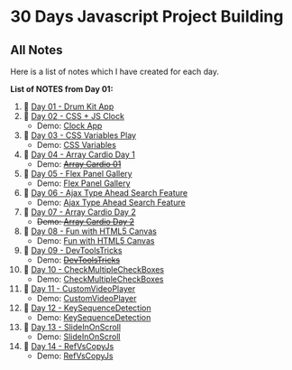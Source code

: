 # 30 Days Javascript Project Building

## All Notes
Here is a list of notes which I have created for each day.

**List of NOTES from Day 01:**
1.  📒 [Day 01 - Drum Kit App](Day01-DrumKitApp/Day01.md)
1.  📒 [Day 02 - CSS + JS Clock](Day02-CSSJsClock/Day02.md)
    -   Demo: [Clock App ](https://cssjsclockapp.netlify.app/)
1.  📒 [Day 03 - CSS Variables Play](Day03-CSSVariables/Day03.md)
    -   Demo: [CSS Variables](https://palywithcssvariables.netlify.app/)
1.  📒 [Day 04 - Array Cardio Day 1](Day04-ArrayCardio01/Day04.md)
    -   Demo: ~~[Array Cardio 01](#)~~
1.  📒 [Day 05 - Flex Panel Gallery](Day05-FlexPanelGallery/Day05.md)
    -   Demo: [Flex Panel Gallery](https://flexpanelslider.netlify.app/)
1.    📒 [Day 06 - Ajax Type Ahead Search Feature](Day06-AjaxTypeAhead/Day06.md)
        - Demo: [Ajax Type Ahead Search Feature](https://typesearchfilter.netlify.app)
1.    📒 [Day 07 - Array Cardio Day 2](Day07-ArrayCardio2/Day07.md)
        -  ~~Demo: [Array Cardio Day 2](#)~~
1.    📒 [Day 08 - Fun with HTML5 Canvas](Day08-HTML5Canvas/Day08.md)
        -  Demo: [Fun with HTML5 Canvas](https://paintappjs.netlify.app/)
1.    📒 [Day 09 - DevToolsTricks](Day09-DevToolsTricks/Day09.md)
        -  Demo: ~~[DevToolsTricks](#)~~
1.    📒 [Day 10 - CheckMultipleCheckBoxes](Day10-CheckMultipleCheckBoxes/Day10.md)
        -  Demo: [CheckMultipleCheckBoxes](https://todolistshiftkeyselection.netlify.app/)
1.    📒 [Day 11 - CustomVideoPlayer](Day11-CustomVideoPlayer/Day11.md)
        -  Demo: [CustomVideoPlayer](https://customvideoplayerhtml5.netlify.app/)
1.    📒 [Day 12 - KeySequenceDetection](Day12-KeySequenceDetection/Day12.md)
        -  Demo: [KeySequenceDetection](https://keysequencedetection.netlify.app/)
1.    📒 [Day 13 - SlideInOnScroll](Day13-SlideInOnScroll/Day13.md)
        -  Demo: [SlideInOnScroll](https://slideinonscrolljs.netlify.app/)
1.    📒 [Day 14 - RefVsCopyJs](Day14-RefVsCopyJs/Day14.md)
        -  Demo: [RefVsCopyJs](https://refvscopyjs.netlify.app/)
